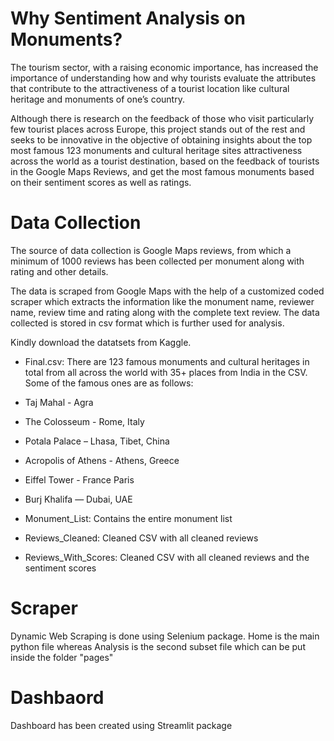 # Why Sentiment Analysis on Monuments?

The tourism sector, with a raising economic importance, has increased the importance of understanding how and why tourists evaluate the attributes that contribute to the attractiveness of a tourist location like cultural heritage and monuments of one’s country.

Although there is research on the feedback of those who visit particularly few tourist places across Europe, this project stands out of the rest and seeks to be innovative in the objective of obtaining insights about the top most famous 123 monuments and cultural heritage sites attractiveness across the world as a tourist destination, based on the feedback of tourists in the Google Maps Reviews, and get the most famous monuments based on their sentiment scores as well as ratings.

# Data Collection

The source of data collection is Google Maps reviews, from which a minimum of 1000 reviews has been collected per monument along with rating and other details.

The data is scraped from Google Maps with the help of a customized coded scraper which extracts the information like the monument name, reviewer name, review time and rating along with the complete text review. The data collected is stored in csv format which is further used for analysis.

Kindly download the datatsets from Kaggle.

- Final.csv: There are 123 famous monuments and cultural heritages in total from all across the world with 35+ places from India in the CSV.
Some of the famous ones are as follows:
 - Taj Mahal - Agra 
 - The Colosseum - Rome, Italy 
 - Potala Palace – Lhasa, Tibet, China 
 - Acropolis of Athens - Athens, Greece 
 - Eiffel Tower - France Paris 
 - Burj Khalifa — Dubai, UAE 

- Monument_List: Contains the entire monument list

- Reviews_Cleaned: Cleaned CSV with all cleaned reviews 

- Reviews_With_Scores: Cleaned CSV with all cleaned reviews and the sentiment scores 

# Scraper

Dynamic Web Scraping is done using Selenium package. Home is the main python file whereas Analysis is the second subset file which can be put inside the folder "pages"

# Dashbaord

Dashboard has been created using Streamlit package








